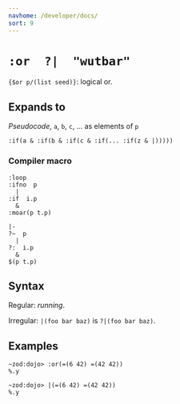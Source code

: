 ```yaml
---
navhome: /developer/docs/
sort: 9
---
```


# `:or  ?|  "wutbar"` 

`{$or p/(list seed)}`: logical or.

## Expands to

*Pseudocode*, `a`, `b`, `c`, ... as elements of `p`

```
:if(a & :if(b & :if(c & :if(... :if(z & |)))))
```

### Compiler macro

```
:loop
:ifno  p  
  |
:if  i.p
  &
:moar(p t.p)
```

```
|-
?~  p
  |
?:  i.p
  &
$(p t.p)
```

## Syntax

Regular: *running*.

Irregular: `|(foo bar baz)` is `?|(foo bar baz)`.

## Examples

```
~zod:dojo> :or(=(6 42) =(42 42))
%.y
```

```
~zod:dojo> |(=(6 42) =(42 42))
%.y
```
